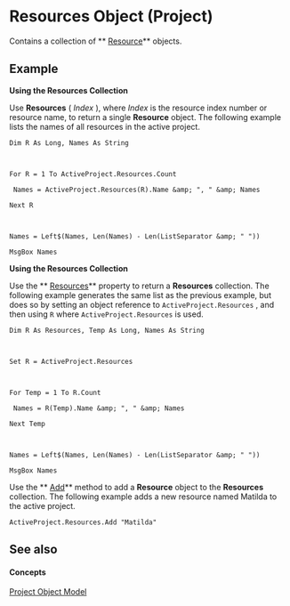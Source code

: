
# Resources Object (Project)

Contains a collection of  ** [Resource](eb83ed2f-2415-3f5d-3856-f4451a73a128.md)** objects.


## Example

 **Using the Resources Collection**

Use  **Resources** ( _Index_ ), where _Index_ is the resource index number or resource name, to return a single **Resource** object. The following example lists the names of all resources in the active project.




```
Dim R As Long, Names As String 

 

For R = 1 To ActiveProject.Resources.Count 

 Names = ActiveProject.Resources(R).Name &amp; ", " &amp; Names 

Next R 

 

Names = Left$(Names, Len(Names) - Len(ListSeparator &amp; " ")) 

MsgBox Names
```

 **Using the Resources Collection**

Use the  ** [Resources](40744aba-2b61-2b45-133a-f1dd9c7d6add.md)** property to return a **Resources** collection. The following example generates the same list as the previous example, but does so by setting an object reference to `ActiveProject.Resources` , and then using `R` where `ActiveProject.Resources` is used.




```
Dim R As Resources, Temp As Long, Names As String 

 

Set R = ActiveProject.Resources 

 

For Temp = 1 To R.Count 

 Names = R(Temp).Name &amp; ", " &amp; Names 

Next Temp 

 

Names = Left$(Names, Len(Names) - Len(ListSeparator &amp; " ")) 

MsgBox Names
```

Use the  ** [Add](4fb69f50-4ba6-89a4-f586-3df268ae7fd5.md)** method to add a **Resource** object to the **Resources** collection. The following example adds a new resource named Matilda to the active project.




```
ActiveProject.Resources.Add "Matilda"
```


## See also


#### Concepts


 [Project Object Model](900b167b-88ec-ea88-15b7-27bb90c22ac6.md)
